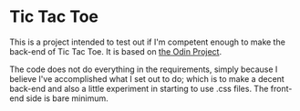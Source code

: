 # Tic Tac Toe
This is a project intended to test out if I'm competent enough to make the back-end of Tic Tac Toe. It is based on [the Odin Project](https://theodinproject.com/lessons/tic-tac-toe-javascript).

The code does not do everything in the requirements, simply because I believe I've accomplished what I set out to do; which is to make a decent back-end and also a little experiment in starting to use .css files. The front-end side is bare minimum.